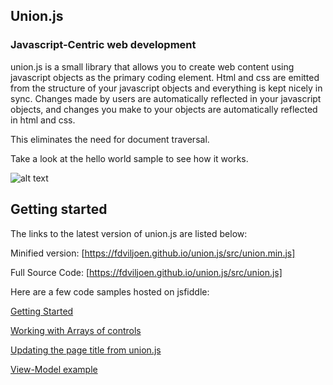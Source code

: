 ## Union.js 

### Javascript-Centric web development

union.js is a small library that allows you to create web content using javascript objects as the primary coding element.  Html and css are emitted from the structure of your javascript objects and everything is kept nicely in sync.  Changes made by users are automatically reflected in your javascript objects, and changes you make to your objects are automatically reflected in html and css.  

This eliminates the need for document traversal.

Take a look at the hello world sample to see how it works.

![alt text](https://www.unionjs.org/img/Function.png)

## Getting started

The links to the latest version of union.js are listed below:

Minified version:
[https://fdviljoen.github.io/union.js/src/union.min.js]

Full Source Code:
[https://fdviljoen.github.io/union.js/src/union.js]

Here are a few code samples hosted on jsfiddle:

[Getting Started](https://jsfiddle.net/FrancoisViljoen/zfaxevtd/4/)

[Working with Arrays of controls](https://jsfiddle.net/FrancoisViljoen/957xkmyq/5/)

[Updating the page title from union.js](https://jsfiddle.net/FrancoisViljoen/syneqgdo/5/)

[View-Model example](https://www.unionjs.org/tests/viewmodel/default.html)
